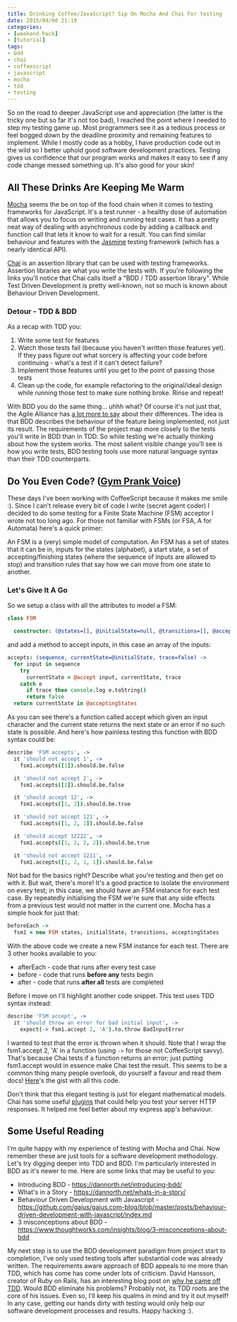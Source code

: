 ```yaml
---
title: Drinking Coffee/JavaScript? Sip On Mocha And Chai For testing
date: 2015/04/08 21:19
categories:
- [weekend hack]
- [tutorial]
tags:
- bdd
- chai
- coffeescript
- javascript
- mocha
- tdd
- testing
---
```


So on the road to deeper JavaScript use and appreciation (the latter is the tricky one but so far it's not too bad), I reached the point where I needed to step my testing game up. Most programmers see it as a tedious process or feel bogged down by the deadline proximity and remaining features to implement. While I mostly code as a hobby, I have production code out in the wild so I better uphold good software development practices. Testing gives us confidence that our program works and makes it easy to see if any code change messed something up. It's also good for your skin!

## All These Drinks Are Keeping Me Warm

[Mocha](http://mochajs.org/ "Mocha") seems the be on top of the food chain when it comes to testing frameworks for JavaScript. It's a test runner - a healthy dose of automation that allows you to focus on writing and running test cases. It has a pretty neat way of dealing with asynchronous code by adding a callback and function call that lets it know to wait for a result. You can find similar behaviour and features with the [Jasmine](http://jasmine.github.io/ "Jasmine") testing framework (which has a nearly identical API).

[Chai](http://chaijs.com/ "Chai") is an assertion library that can be used with testing frameworks. Assertion libraries are what you write the tests with. If you're following the links you'll notice that Chai calls itself a "BDD / TDD assertion library". While Test Driven Development is pretty well-known, not so much is known about Behaviour Driven Development.

### Detour - TDD &amp; BDD

As a recap with TDD you:

1. Write some test for features
2. Watch those tests fail (because you haven't written those features yet). If they pass figure out what sorcery is affecting your code before continuing - what's a test if it can't detect failure?
3. Implement those features until you get to the point of passing those tests
4. Clean up the code, for example refactoring to the original/ideal design while running those test to make sure nothing broke. Rinse and repeat!

With BDD you do the same thing... uhhh what? Of course it's not just that, the Agile Alliance has [a lot more to say](http://guide.agilealliance.org/guide/bdd.html "BDD - Agile Alliance") about their differences. The idea is that BDD describes the behaviour of the feature being implemented, not just its result. The requirements of the project map more closely to the tests you'll write in BDD than in TDD. So while testing we're actually thinking about how the system works. The most salient visible change you'll see is how you write tests, BDD testing tools use more natural language syntax than their TDD counterparts.

## Do You Even Code? ([Gym Prank Voice](https://youtu.be/H2Diy0RNe_c?t=103))

These days I've been working with CoffeeScript because it makes me smile :). Since I can't release every bit of code I write (secret agent coder) I decided to do some testing for a Finite State Machine (FSM) acceptor I wrote not too long ago. For those not familiar with FSMs (or FSA, A for Automata) here's a quick primer:

An FSM is a (very) simple model of computation. An FSM has a set of states that it can be in, inputs for the states (alphabet), a start state, a set of accepting/finishing states (where the sequence of inputs are allowed to stop) and transition rules that say how we can move from one state to another.

### Let's Give It A Go

So we setup a class with all the attributes to model a FSM:

```coffeescript
class FSM

  constructor: (@states=[], @initialState=null, @transitions=[], @acceptingStates=[]) ->
```

and add a method to accept inputs, in this case an array of the inputs:

```coffeescript
accepts: (sequence, currentState=@initialState, trace=false) ->
  for input in sequence
    try
      currentState = @accept input, currentState, trace
    catch e
      if trace then console.log e.toString()
      return false
  return currentState in @acceptingStates
```

As you can see there's a function called accept which given an input character and the current state returns the next state or an error if no such state is possible. And here's how painless testing this function with BDD syntax could be:

```coffeescript
describe 'FSM accepts', ->
  it 'should not accept 1', ->
    fsm1.accepts([1]).should.be.false

  it 'should not accept 2', ->
    fsm1.accepts([2]).should.be.false

  it 'should accept 12', ->
    fsm1.accepts([1, 2]).should.be.true

  it 'should not accept 121', ->
    fsm1.accepts([1, 2, 1]).should.be.false

  it 'should accept 12222', ->
    fsm1.accepts([1, 2, 2, 2]).should.be.true

  it 'should not accept 1211', ->
    fsm1.accepts([1, 2, 1, 1]).should.be.false
```

Not bad for the basics right? Describe what you're testing and then get on with it. But wait, there's more! It's a good practice to isolate the environment on every test; in this case, we should have an FSM instance for each test case. By repeatedly initialising the FSM we're sure that any side effects from a previous test would not matter in the current one. Mocha has a simple hook for just that:

```coffeescript
beforeEach ->
  fsm1 = new FSM states, initialState, transitions, acceptingStates
```

With the above code we create a new FSM instance for each test. There are 3 other hooks available to you:

* afterEach - code that runs after every test case
* before - code that runs **before any** tests begin
* after - code that runs **after all** tests are completed

Before I move on I'll highlight another code snippet. This test uses TDD syntax instead:

```coffeescript
describe 'FSM accept', ->
  it 'should throw an error for bad initial input', ->
    expect(-> fsm1.accept 2, 'A').to.throw BadInputError
```

I wanted to test that the error is thrown when it should. Note that I wrap the fsm1.accept 2, 'A' in a function (using `->` for those not CoffeeScript savvy). That's because Chai tests if a function returns an error; just putting fsm1.accept would in essence make Chai test the result. This seems to be a common thing many people overlook, do yourself a favour and read them docs! [Here](https://gist.github.com/msanatan/1588c51ea0b71b3fc823 "FSM Gist")'s the gist with all this code.

Don't think that this elegant testing is just for elegant mathematical models. Chai has some useful [plugins](http://chaijs.com/plugins "Chai Plugins") that could help you test your server HTTP responses. It helped me feel better about my express app's behaviour.

## Some Useful Reading

I'm quite happy with my experience of testing with Mocha and Chai. Now remember these are just tools for a software development methodology. Let's try digging deeper into TDD and BDD. I'm particularly interested in BDD as it's newer to me. Here are some links that may be useful to you:

* Introducing BDD - <https://dannorth.net/introducing-bdd/>
* What's in a Story - <https://dannorth.net/whats-in-a-story/>
* Behaviour Driven Development with Javascript - <https://github.com/gajus/gajus.com-blog/blob/master/posts/behaviour-driven-development-with-javascript/index.md>
* 3 misconceptions about BDD - <https://www.thoughtworks.com/insights/blog/3-misconceptions-about-bdd>

My next step is to use the BDD development paradigm from project start to completion, I've only used testing tools after substantial code was already written. The requirements aware approach of BDD appeals to me more than TDD, which has come has come under lots of criticism. David Hansson, creator of Ruby on Rails, has an interesting blog post on [why he came off TDD](http://david.heinemeierhansson.com/2014/tdd-is-dead-long-live-testing.html). Would BDD eliminate his problems? Probably not, its TDD roots are the core of his issues. Even so, I'll keep his qualms in mind and try it out myself! In any case, getting our hands dirty with testing would only help our software development processes and results. Happy hacking :).
